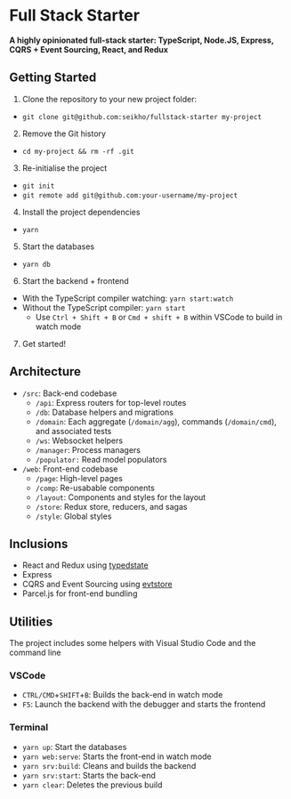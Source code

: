 # Full Stack Starter

**A highly opinionated full-stack starter: TypeScript, Node.JS, Express, CQRS + Event Sourcing, React, and Redux**

## Getting Started

1. Clone the repository to your new project folder:

- `git clone git@github.com:seikho/fullstack-starter my-project`

2. Remove the Git history

- `cd my-project && rm -rf .git`

3. Re-initialise the project

- `git init`
- `git remote add git@github.com:your-username/my-project`

4. Install the project dependencies

- `yarn`

5. Start the databases

- `yarn db`

6. Start the backend + frontend

- With the TypeScript compiler watching: `yarn start:watch`
- Without the TypeScript compiler: `yarn start`
  - Use `Ctrl + Shift + B` or `Cmd + shift + B` within VSCode to build in watch mode

7. Get started!

## Architecture

- `/src`: Back-end codebase
  - `/api`: Express routers for top-level routes
  - `/db`: Database helpers and migrations
  - `/domain`: Each aggregate (`/domain/agg`), commands (`/domain/cmd`), and associated tests
  - `/ws`: Websocket helpers
  - `/manager`: Process managers
  - `/populator:` Read model populators
- `/web`: Front-end codebase
  - `/page`: High-level pages
  - `/comp`: Re-usabable components
  - `/layout`: Components and styles for the layout
  - `/store`: Redux store, reducers, and sagas
  - `/style`: Global styles

## Inclusions

- React and Redux using [typedstate](https://github.com/seikho/typedstate)
- Express
- CQRS and Event Sourcing using [evtstore](https://github.com/seikho/evtstore)
- Parcel.js for front-end bundling

## Utilities

The project includes some helpers with Visual Studio Code and the command line

### VSCode

- `CTRL/CMD`+`SHIFT`+`B`: Builds the back-end in watch mode
- `F5`: Launch the backend with the debugger and starts the frontend

### Terminal

- `yarn up`: Start the databases
- `yarn web:serve`: Starts the front-end in watch mode
- `yarn srv:build`: Cleans and builds the backend
- `yarn srv:start`: Starts the back-end
- `yarn clear`: Deletes the previous build
